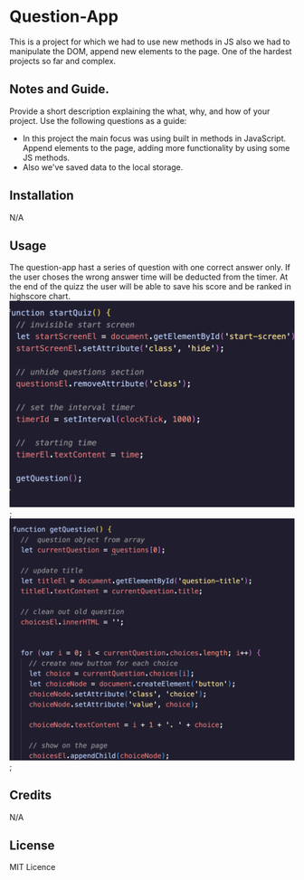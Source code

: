 # Question-App

This is a project for which we had to use new methods in JS also we had to manipulate the DOM, append new elements to the page. One of the hardest projects so far and complex.

## Notes and Guide.

Provide a short description explaining the what, why, and how of your project. Use the following questions as a guide:

- In this project the main focus was using built in methods in JavaScript. Append elements to the page, adding more functionality by using some JS methods.
- Also we've saved data to the local storage.

## Installation

N/A

## Usage

The question-app hast a series of question with one correct answer only. If the user choses the wrong answer time will be deducted from the timer.
At the end of the quizz the user will be able to save his score and be ranked in highscore chart.
![alt text](assets/Images/Screenshot%202023-01-24%20at%2013.00.50.png);
![alt text](assets/Images/Screenshot%202023-01-24%20at%2013.02.03.png);

## Credits

N/A

## License

MIT Licence
